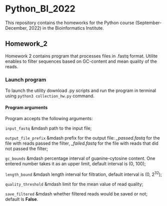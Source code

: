 # Python_BI_2022

This repository contains the homeworks for the Python course (September-December, 2022) in the Bioinformatics Institute.

## Homework_2

Homework 2 contains program that processes files in .fastq format. Utilite enables to filter sequences based on GC-content and mean quality of the reads.

### Launch program

To launch the utility download .py scripts and run the program in terminal using `python3 collection_hw.py` command.

#### Program arguments

Program accepts the following arguments:

`input_fastq` &mdash path to the input file; 

`output_file_prefix` &mdash prefix for the output file: *_passed.fastq* for the file with reads passed the filter, *_failed.fastq* for the file with reads that did not passed the filter;

`gc_bounds` &mdash percentage interval of guanine-cytosine content. One entered number takes it as an upper limit, default interval is (0, 100);

`length_bound` &mdash length interval for filtration, default interval is (0, 2<sup>32</sup>);

`quality_threshold` &mdash limit for the mean value of read quality; 

`save_filtered` &mdash whether filtered reads would be saved or not; default is **False**. 
